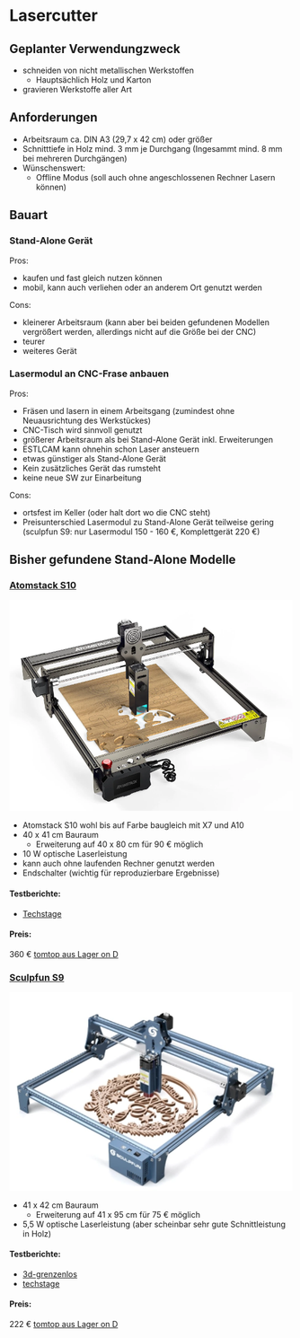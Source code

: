 # Lasercutter

## Geplanter Verwendungzweck
- schneiden von nicht metallischen Werkstoffen
  - Hauptsächlich Holz und Karton
- gravieren Werkstoffe aller Art

## Anforderungen
- Arbeitsraum ca. DIN A3 (29,7 x 42 cm) oder größer
- Schnitttiefe in Holz mind. 3 mm je Durchgang (Ingesammt mind. 8 mm bei mehreren Durchgängen)
- Wünschenswert:
  - Offline Modus (soll auch ohne angeschlossenen Rechner Lasern können)

## Bauart
### Stand-Alone Gerät
Pros:
- kaufen und fast gleich nutzen können
- mobil, kann auch verliehen oder an anderem Ort genutzt werden

Cons:
- kleinerer Arbeitsraum (kann aber bei beiden gefundenen Modellen vergrößert werden, allerdings nicht auf die Größe bei der CNC)
- teurer
- weiteres Gerät

### Lasermodul an CNC-Frase anbauen
Pros: 
- Fräsen und lasern in einem Arbeitsgang (zumindest ohne Neuausrichtung des Werkstückes)
- CNC-Tisch wird sinnvoll genutzt
- größerer Arbeitsraum als bei Stand-Alone Gerät inkl. Erweiterungen
- ESTLCAM kann ohnehin schon Laser ansteuern
- etwas günstiger als Stand-Alone Gerät
- Kein zusätzliches Gerät das rumsteht
- keine neue SW zur Einarbeitung

Cons: 
- ortsfest im Keller (oder halt dort wo die CNC steht)
- Preisunterschied Lasermodul zu Stand-Alone Gerät teilweise gering (sculpfun S9: nur Lasermodul  150 - 160 €, Komplettgerät 220 €)

## Bisher gefundene Stand-Alone Modelle
### [Atomstack S10](https://www.atomstack.net/collections/laser-engraver/products/atomstack-s10-pro-50w-laser-engraving-machine?variant=42821347606778) 
![](pics/s10.png)
- Atomstack S10 wohl bis auf Farbe baugleich mit X7 und A10
- 40 x 41 cm Bauraum
  - Erweiterung auf 40 x 80 cm für 90 € möglich
- 10 W optische Laserleistung
- kann auch ohne laufenden Rechner genutzt werden
- Endschalter (wichtig für reproduzierbare Ergebnisse)

#### Testberichte:
- [Techstage](https://www.techstage.de/test/atomstack-s10-pro-im-test-starker-laser-engraver-mit-10-watt-zum-schneiden-und/zpezs8m#nav-ring-42) 

#### Preis:
360 € [tomtop aus Lager on D](https://www.tomtop.com/de/p-os6227eu.html?_ga=2.149417270.1886502075.1668406549-2128827613.1620750406&_gac=1.61895774.1668406610.Cj0KCQiAyMKbBhD1ARIsANs7rEGIbOIaJtWY9oXyOlLVTQfMZN1alHnAqzkt551mTr96lshaxZPbbsMaAkf_EALw_wcB)


### [Sculpfun S9](https://www.atomstack.net/collections/laser-engraver/products/atomstack-s10-pro-50w-laser-engraving-machine?variant=42821347606778) 
![](pics/s9.png)
- 41 x 42 cm Bauraum
  - Erweiterung auf 41 x 95 cm für 75 € möglich
- 5,5 W optische Laserleistung (aber scheinbar sehr gute Schnittleistung in Holz)


#### Testberichte:
- [3d-grenzenlos](https://www.3d-grenzenlos.de/test/lasergravierer/sculpfun-s9/) 
- [techstage](https://www.techstage.de/test/desktop-laser-sculpfun-s9-im-test-graviert-und-schneidet-holz-bis-10-mm/xdh8dlg)

#### Preis:
222 € [tomtop aus Lager on D]([https://www.tomtop.com/de/p-os6227eu.html?_ga=2.149417270.1886502075.1668406549-2128827613.1620750406&_gac=1.61895774.1668406610.Cj0KCQiAyMKbBhD1ARIsANs7rEGIbOIaJtWY9oXyOlLVTQfMZN1alHnAqzkt551mTr96lshaxZPbbsMaAkf_EALw_wcB](https://www.tomtop.com/de/p-rtoxy-s9-eu.html))


